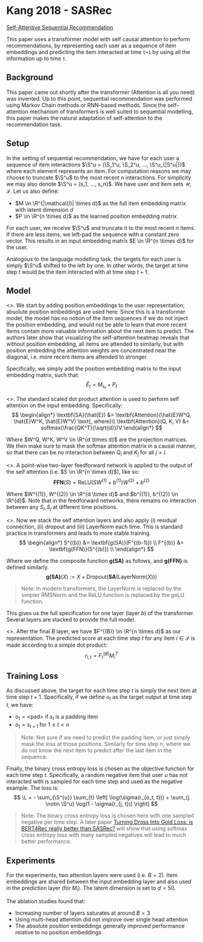 # Kang 2018 - SASRec

[Self-Attentive Sequential Recommendation](https://arxiv.org/abs/1808.09781)

This paper uses a transformer model with self causal attention to perform recommendations, by representing each user as a sequence of item embeddings and predicting the item interacted at time `t+1` by using all the information up to time `t`. 

## Background

This paper came out shortly after the transformer (Attention is all you need) was invented. Up to this point, sequential recommendation was performed using Markov Chain methods or RNN-based methods. Since the self-attention mechanism of transformers is well suited to sequential modelling, this paper makes the natural adaptation of self-attention to the recommendation task. 

## Setup

In the setting of sequential recommendation, we have for each user a sequence of item interactions $\S^u = (\S_1^u, \S_2^u, ..., \S^u_{|S^u|})$ where each element represents an item. For computation reasons we may choose to truncate $\S^u$ to the most recent $n$ interactions. For simplicity we may also denote $\S^u = (s_1, ..., s_n)$. We have user and item sets $\mathcal{U}, \mathcal{I}$. Let us also define:
- $M \in \R^{|\mathcal{I}| \times d}$ as the full item embedding matrix with latent dimension $d$
- $P \in \R^{n \times d}$ as the learned position embedding matrix

For each user, we receive $\S^u$ and truncate it to the most recent $n$ items. If there are less items, we left-pad the sequence with a constant zero vector. This results in an input embedding matrix $E \in \R^{n \times d}$ for the user. 

Analogous to the language modelling task, the targets for each user is simply $\S^u$ shifted to the left by one. In other words, the target at time step $t$ would be the item interacted with at time step $t+1$. 

## Model

<<Position Embeddings>>. We start by adding position embeddings to the user representation; absolute position embeddings are used here. Since this is a transformer model, the model has no notion of the item sequences if we do not inject the position embedding, and would not be able to learn that more recent items contain more valuable information about the next item to predict. The authors later show that visualizing the self-attention heatmap reveals that without position embedding, all items are attended to similarly, but with position embedding the attention weights are concentrated near the diagonal, i.e. more recent items are attended to stronger.

Specifically, we simply add the position embedding matrix to the input embedding matrix, such that:
$$
    \hat{E}_t = M_{s_t} + P_t
$$

<<Self attention>>. The standard scaled dot product attention is used to perform self attention on the input embedding. Specifically:
$$
\begin{align*}
    \textbf{SA}(\hat{E}) &= \textbf{Attention}(\hat{E}W^Q, \hat{E}W^K, \hat{E}W^V) \text{, where}\\
    \textbf{Attention}(Q, K, V) &= softmax(\frac{QK^T}{\sqrt{d}})V
\end{align*}
$$

Where $W^Q, W^K, W^V \in \R^{d \times d}$ are the projection matrices. We then make sure to mask the softmax attention matrix in a causal manner, so that there can be no interaction between $Q_i$ and $K_j$ for all $j > i$.

<<Feedforward network>>. A point-wise two-layer feedforward network is applied to the output of the self attention (i.e. $S \in \R^{n \times d}$), like so:
$$
    \textbf{FFN}(S) = \text{ReLU}(SW^{(1)} + b^{(1)})W^{(2)} + b^{(2)}
$$

Where $W^{(1)}, W^{(2)} \in \R^{d \times d}$ and $b^{(1)}, b^{(2)} \in \R^{d}$. Note that in the feedforward networks, there remains no interaction between any $S_i, S_j$ at different time positions.

<<Stacking self attention layers>>. Now we stack the self attention layers and also apply (i) residual connection, (ii) dropout and (iii) LayerNorm each time. This is standard practice in transformers and leads to more stable training. 
$$
\begin{align*}
    S^{(b)} &= \textbf{g(SA)}(F^{(b-1)}) \\
    F^{(b)} &= \textbf{g(FFN)}(S^{(b)}) \\
\end{align*}
$$

Where we define the composite function $\textbf{g(SA)}$ as follows, and $\textbf{g(FFN)}$ is defined similarly. 
$$
    \textbf{g(SA)}(X) := X + \text{Dropout}(\textbf{SA}(\text{LayerNorm}(X)))
$$
> Note: In modern transformers, the $\text{LayerNorm}$ is replaced by the simpler $\text{RMSNorm}$ and the $\text{ReLU}$ function is replaced by the $\text{geLU}$ function.

This gives us the full specification for one layer (layer $b$) of the transformer. Several layers are stacked to provide the full model. 

<<Prediction>>. After the final $B$ layer, we have $F^{(B)} \in \R^{n \times d}$ as our representation. The predicted score at each time step $t$ for any item $i \in \mathcal{I}$ is made according to a simple dot product:
$$
    r_{i, t} = F^{(B)}_t M_i^T
$$

## Training Loss

As discussed above, the target for each time step $t$ is simply the next item at time step $t+1$. Specifically, if we define $o_t$ as the target output at time step $t$, we have:
- $o_t = \text{<pad>}$ if $s_t$ is a padding item
- $o_t = s_{t+1}$ for $1 \leq t < n$

> Note: Not sure if we need to predict the padding item, or just simply mask the loss at those positions. Similarly for time step $n$, where we do not know the next item to predict after the last item in the sequence.

Finally, the binary cross entropy loss is chosen as the objective function for each time step $t$. Specifically, a random negative item that user $u$ has not interacted with is sampled for each time step and used as the negative example. The loss is:
$$
    \L = - \sum_{\S^{u}} \sum_{t} \left[ 
        \log(\sigma(r_{o_t, t})) + \sum_{j \notin \S^u} \log(1 - \sigma(r_{j, t}))
    \right]
$$

> Note: The binary cross entropy loss is chosen here with one sampled negative per time step. A later paper [Turning Dross Into Gold Loss: is BERT4Rec really better than SASRec?](https://arxiv.org/abs/2309.07602) will show that using softmax cross entropy loss with many sampled negatives will lead to much better performance.

## Experiments

For the experiments, two attention layers were used (i.e. $B=2$). Item embeddings are shared between the input embedding layer and also used in the prediction layer (for $M_i$). The latent dimension is set to $d=50$.

The ablation studies found that:
- Increasing number of layers saturates at around $B=3$
- Using multi-head attention did not improve over single head attention
- The absolute position embeddings generally improved performance relative to no position embeddings

